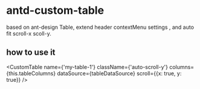 # antd-custom-table
based on ant-design Table, extend header contextMenu settings , and auto fit scroll-x  scoll-y.

## how to use it

 <CustomTable
  name={'my-table-1'}
  className={'auto-scroll-y'}
  columns={this.tableColumns}
  dataSource={tableDataSource}
  scroll={{x: true, y: true}}
 />

